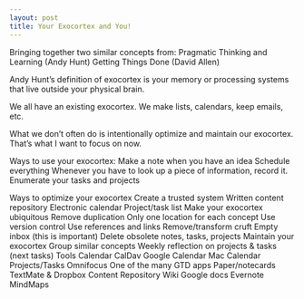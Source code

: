 ```yaml
---
layout: post
title: Your Exocortex and You!
---
```


Bringing together two similar concepts from:
Pragmatic Thinking and Learning (Andy Hunt)
Getting Things Done (David Allen)

Andy Hunt’s definition of exocortex is your memory or processing systems that live outside your physical brain. 

We all have an existing exocortex. We make lists, calendars, keep emails, etc.

What we don’t often do is intentionally optimize and maintain our exocortex. That’s what I want to focus on now.

Ways to use your exocortex:
Make a note when you have an idea
Schedule everything
Whenever you have to look up a piece of information, record it.
Enumerate your tasks and projects

Ways to optimize your exocortex
Create a trusted system
Written content repository
Electronic calendar
Project/task list
Make your exocortex ubiquitous
Remove duplication
Only one location for each concept
Use version control
Use references and links
Remove/transform cruft
Empty inbox (this is important)
Delete obsolete notes, tasks, projects
Maintain your exocortex
Group similar concepts
Weekly reflection on projects & tasks (next tasks)
Tools
Calendar
CalDav
Google Calendar
Mac Calendar
Projects/Tasks
Omnifocus
One of the many GTD apps
Paper/notecards
TextMate & Dropbox
Content Repository
Wiki
Google docs
Evernote
MindMaps

